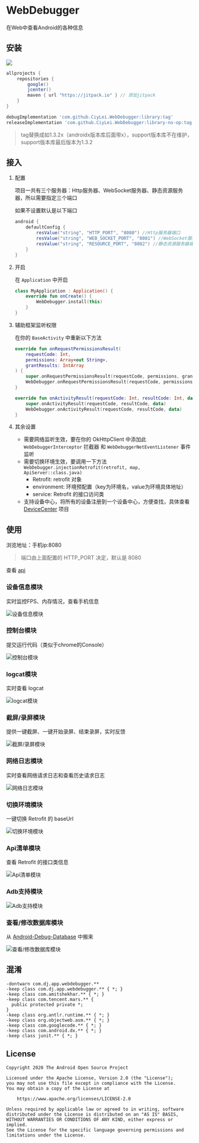 # WebDebugger

在Web中查看Android的各种信息

## 安装

[![](https://jitpack.io/v/CiyLei/WebDebugger.svg)](https://jitpack.io/#CiyLei/WebDebugger)

```groovy
allprojects {
    repositories {
        google()
        jcenter()
        maven { url "https://jitpack.io" } // 添加jitpack
    }
}
```
```groovy
debugImplementation 'com.github.CiyLei.WebDebugger:library:tag'
releaseImplementation 'com.github.CiyLei.WebDebugger:library-no-op:tag'
```
> tag替换成如1.3.2x（androidx版本库后面带x），support版本库不在维护，support版本库最后版本为1.3.2

## 接入

1. 配置

    项目一共有三个服务器：Http服务器、WebSocket服务器、静态资源服务器，所以需要指定三个端口
    
    如果不设置默认是以下端口
    ```GROOVY
    android {
        defaultConfig {
            resValue("string", "HTTP_PORT", "8080") //Http服务器端口
            resValue("string", "WEB_SOCKET_PORT", "8081") //WebSocket服务器端口
            resValue("string", "RESOURCE_PORT", "8082") //静态资源服务器端口
        }
    }
    ```

2. 开启

    在 `Application` 中开启
    ```kotlin
    class MyApplication : Application() {
        override fun onCreate() {
            WebDebugger.install(this)
        }
    }
    ```
    
3. 辅助框架监听权限

    在你的 `BaseActivity` 中重新以下方法
    ```kotlin
    override fun onRequestPermissionsResult(
        requestCode: Int,
        permissions: Array<out String>,
        grantResults: IntArray
    ) {
        super.onRequestPermissionsResult(requestCode, permissions, grantResults)
        WebDebugger.onRequestPermissionsResult(requestCode, permissions, grantResults)
    }

    override fun onActivityResult(requestCode: Int, resultCode: Int, data: Intent?) {
        super.onActivityResult(requestCode, resultCode, data)
        WebDebugger.onActivityResult(requestCode, resultCode, data)
    }
    ```

4. 其余设置

    * 需要网络监听生效，要在你的 OkHttpClient 中添加此 `WebDebuggerInterceptor` 拦截器 和 `WebDebuggerNetEventListener` 事件监听
    * 需要切换环境生效，要调用一下方法 `WebDebugger.injectionRetrofit(retrofit, map, ApiServer::class.java)`
        * Retrofit: retrofit 对象
        * environment: 环境预配置（key为环境名，value为环境具体地址）
        * service: Retrofit 的接口访问类
    * 支持设备中心，将所有的设备注册到一个设备中心，方便查找，具体查看 [DeviceCenter](https://github.com/CiyLei/DeviceCenter) 项目

## 使用

浏览地址：手机ip:8080
> 端口由上面配置的 HTTP_PORT 决定，默认是 8080

查看 [api](https://github.com/CiyLei/WebDebugger/blob/master/Api.md)

### 设备信息模块

实时监控FPS、内存情况，查看手机信息

![设备信息模块](https://raw.githubusercontent.com/CiyLei/WebDebugger/master/img/%E8%AE%BE%E5%A4%87%E4%BF%A1%E6%81%AF.png)

### 控制台模块

提交运行代码（类似于chrome的Console）

![控制台模块](https://raw.githubusercontent.com/CiyLei/WebDebugger/master/img/%e6%8e%a7%e5%88%b6%e5%8f%b0.png)

### logcat模块

实时查看 logcat

![logcat模块](https://raw.githubusercontent.com/CiyLei/WebDebugger/master/img/logcat.png)

### 截屏/录屏模块

提供一键截屏、一键开始录屏、结束录屏，实时反馈

![截屏/录屏模块](https://raw.githubusercontent.com/CiyLei/WebDebugger/master/img/%E6%88%AA%E5%B1%8F%E5%BD%95%E5%B1%8F.png)

### 网络日志模块

实时查看网络请求日志和查看历史请求日志

![网络日志模块](https://raw.githubusercontent.com/CiyLei/WebDebugger/master/img/%E7%BD%91%E7%BB%9C%E6%97%A5%E5%BF%97.png)

### 切换环境模块

一键切换 Retrofit 的 baseUrl

![切换环境模块](https://raw.githubusercontent.com/CiyLei/WebDebugger/master/img/%E5%88%87%E6%8D%A2%E7%8E%AF%E5%A2%83.png)

### Api清单模块

查看 Retrofit 的接口类信息

![Api清单模块](https://raw.githubusercontent.com/CiyLei/WebDebugger/master/img/api%E6%B8%85%E5%8D%95.png)

### Adb支持模块

![Adb支持模块](https://raw.githubusercontent.com/CiyLei/WebDebugger/master/img/adb.png)

### 查看/修改数据库模块

从 [Android-Debug-Database](https://github.com/amitshekhariitbhu/Android-Debug-Database) 中搬来

![查看/修改数据库模块](https://raw.githubusercontent.com/CiyLei/WebDebugger/master/img/db.png)

## 混淆

```proguard
-dontwarn com.dj.app.webdebugger.**
-keep class com.dj.app.webdebugger.** { *; }
-keep class com.amitshekhar.** { *; }
-keep class com.tencent.mars.** {
  public protected private *;
}
-keep class org.antlr.runtime.** { *; }
-keep class org.objectweb.asm.** { *; }
-keep class com.googlecode.** { *; }
-keep class com.android.dx.** { *; }
-keep class junit.** { *; }
```

## License
```
Copyright 2020 The Android Open Source Project

Licensed under the Apache License, Version 2.0 (the "License");
you may not use this file except in compliance with the License.
You may obtain a copy of the License at

    https://www.apache.org/licenses/LICENSE-2.0

Unless required by applicable law or agreed to in writing, software
distributed under the License is distributed on an "AS IS" BASIS,
WITHOUT WARRANTIES OR CONDITIONS OF ANY KIND, either express or implied.
See the License for the specific language governing permissions and
limitations under the License.
```
